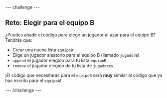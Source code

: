 --- challenge ---

## Reto: Elegir para el equipo B

¿Puedes añadir el código para elegir un jugador al azar para el equipo B? Tendrás que:

+ Crear una nueva lista `equipoB`
+ Elige un jugador aleatorio para el equipo B (llamado `jugadorB`)
+ `append` el jugador elegido para tu lista `equipoB`
+ `remove` el jugador elegido de tu lista de `jugadores`

¡El código que necesitarás para el `equipoB` será **muy** similar al código que ya has escrito para el `equipoA`!

--- /challenge ---
